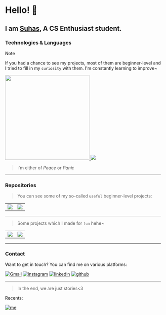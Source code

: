 
# Hello! 👋
I am [Suhas](https://suhas-resume.vercel.app), A CS Enthusiast student. 
---

### Technologies & Languages
> [!NOTE]
> If you had a chance to see my projects, most of them are beginner-level and I tried to fill in my `curiosity` with them. I'm constantly learning to improve~

<div align='left'>
<a href="https://github.com/heysuhas">
            <img width="273" src="https://gitmystat.vercel.app/user?theme=gold&username=heysuhas&color=0xEBE9E1&accent=0xebe9e185&background=0x0C0C0C&tip=0xFF6265"></img>
          </a>
          <a href="https://github.com/heysuhas?tab=repositories">
            <img src="https://gitmystat.vercel.app/top?username=heysuhas&theme=gold&layout=bar&color=0xEBE9E1&accent=0xebe9e185&background=0x0C0C0C&tip=0xFF6265"></img>
          </a>
</div>

> I'm either of <em>Peace</em> or <em>Panic</em>

---

### Repositories

> You can see some of my so-called `useful` beginner-level projects:

<table>
  <tr>
    <td>
      <a href="https://github.com/heysuhas/VirtualLabsRedesign">
        <img src="https://gitmystat.vercel.app/repo?username=heysuhas&theme=gold&repo=VirtualLabsRedesign&color=0xEBE9E1&accent=0xebe9e185&background=0x0C0C0C&tip=0xFF6265">
      </a>
    </td>
    <td>
      <a href="https://github.com/heysuhas/EcoRoute">
        <img src="https://gitmystat.vercel.app/repo?username=heysuhas&repo=EcoRoute&theme=gold&color=0xEBE9E1&accent=0xebe9e185&background=0x0C0C0C&tip=0xFF6265">
      </a>
    </td>
  </tr>
</table>

---


> Some projects which I made for `fun` hehe~

<table>
  <tr>
    <td>
      <a href="https://github.com/heysuhas/spotify">
        <img src="https://gitmystat.vercel.app/repo?username=heysuhas&repo=spotify&theme=gold&color=0xEBE9E1&accent=0xebe9e185&background=0x0C0C0C&tip=0xFF6265">
      </a>
    </td>
    <td>
      <a href="https://github.com/heysuhas/sortingvisualizer">
        <img src="https://gitmystat.vercel.app/repo?username=heysuhas&repo=sortingvisualizer&theme=gold&color=0xEBE9E1&accent=0xebe9e185&background=0x0C0C0C&tip=0xFF6265">
      </a>
    </td>
  </tr>
</table>



---

### Contact

Want to get in touch? You can find me on various platforms:

<div align="left">
    <a href="mailto:suhas.100x@gmail.com"><img alt="Gmail" src="https://img.shields.io/badge/Email-Contact-D14836?style=for-the-badge&logo=gmail&logoColor=white"></a>
    <a href="https://instagram.com/zenn1._"><img alt="instagram" src="https://img.shields.io/badge/Instagram-Follow-FF0069?style=for-the-badge"></a>
    <a href="https://linkedin.com/in/tsuhas"><img alt="linkedin" src="https://img.shields.io/badge/LinkedIn-Connect-0077B5?style=for-the-badge"></a>
    <a href="https://github.com/heysuhas"><img alt="github" src="https://img.shields.io/badge/Github-Contact-000000?style=for-the-badge"></a>
</div>

---

> In the end, we are just stories<3


Recents:


[![me](https://gitmystat.vercel.app/recent?username=heysuhas&theme=gold&color=0xEBE9E1&accent=0xebe9e185&background=0x0C0C0C&tip=0xFF6265)](https://github.com/heysuhas)

